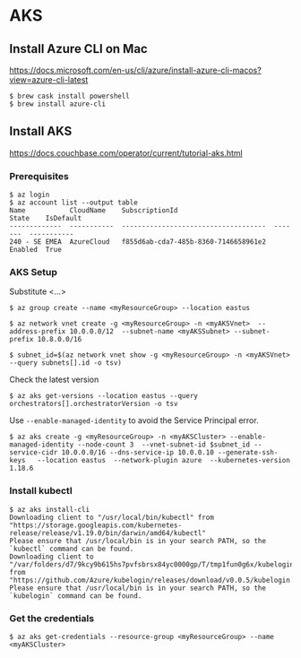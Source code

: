 # AKS

## Install Azure CLI on Mac

https://docs.microsoft.com/en-us/cli/azure/install-azure-cli-macos?view=azure-cli-latest

```
$ brew cask install powershell
$ brew install azure-cli
```

## Install AKS
https://docs.couchbase.com/operator/current/tutorial-aks.html

### Prerequisites
```
$ az login
$ az account list --output table
Name           CloudName    SubscriptionId                        State    IsDefault
-------------  -----------  ------------------------------------  -------  -----------
240 - SE EMEA  AzureCloud   f855d6ab-cda7-485b-8360-7146658961e2  Enabled  True
```


### AKS Setup
Substitute <...>
```
$ az group create --name <myResourceGroup> --location eastus
```
```
$ az network vnet create -g <myResourceGroup> -n <myAKSVnet>  --address-prefix 10.0.0.0/12  --subnet-name <myAKSSubnet> --subnet-prefix 10.8.0.0/16
```
```
$ subnet_id=$(az network vnet show -g <myResourceGroup> -n <myAKSVnet> --query subnets[].id -o tsv)
```
Check the latest version
```
$ az aks get-versions --location eastus --query orchestrators[].orchestratorVersion -o tsv
```
Use `--enable-managed-identity` to avoid the Service Principal error.
```
$ az aks create -g <myResourceGroup> -n <myAKSCluster> --enable-managed-identity --node-count 3  --vnet-subnet-id $subnet_id --service-cidr 10.0.0.0/16 --dns-service-ip 10.0.0.10 --generate-ssh-keys   --location eastus  --network-plugin azure  --kubernetes-version 1.18.6
```

### Install kubectl

```
$ az aks install-cli
Downloading client to "/usr/local/bin/kubectl" from "https://storage.googleapis.com/kubernetes-release/release/v1.19.0/bin/darwin/amd64/kubectl"
Please ensure that /usr/local/bin is in your search PATH, so the `kubectl` command can be found.
Downloading client to "/var/folders/d7/9kcy9b615hs7pvfsbrsx84yc0000gp/T/tmp1fun0g6x/kubelogin.zip" from "https://github.com/Azure/kubelogin/releases/download/v0.0.5/kubelogin.zip"
Please ensure that /usr/local/bin is in your search PATH, so the `kubelogin` command can be found.
```
### Get the credentials
```
$ az aks get-credentials --resource-group <myResourceGroup> --name <myAKSCluster>
```
